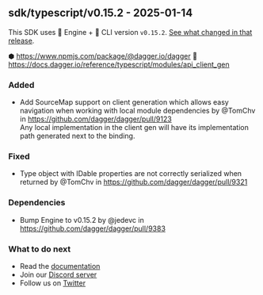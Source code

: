 ## sdk/typescript/v0.15.2 - 2025-01-14

This SDK uses 🚙 Engine + 🚗 CLI version `v0.15.2`. [See what changed in that release](https://github.com/dagger/dagger/releases/tag/v0.15.2).

⬢ https://www.npmjs.com/package/@dagger.io/dagger
📒 https://docs.dagger.io/reference/typescript/modules/api_client_gen

### Added
- Add SourceMap support on client generation which allows easy navigation when working with local module dependencies by @TomChv in https://github.com/dagger/dagger/pull/9123 \
  Any local implementation in the client gen will have its implementation path generated next to the binding.

### Fixed
- Type object with IDable properties are not correctly serialized when returned  by @TomChv in https://github.com/dagger/dagger/pull/9321

### Dependencies
- Bump Engine to v0.15.2 by @jedevc in https://github.com/dagger/dagger/pull/9383

### What to do next
- Read the [documentation](https://docs.dagger.io/sdk/nodejs)
- Join our [Discord server](https://discord.gg/dagger-io)
- Follow us on [Twitter](https://twitter.com/dagger_io)
